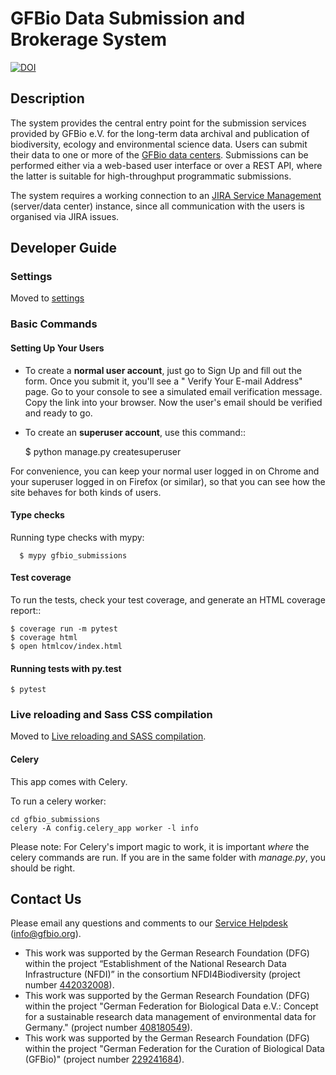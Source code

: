 # GFBio Data Submission and Brokerage System


[![DOI](https://zenodo.org/badge/DOI/10.5281/zenodo.8315892.svg)](https://doi.org/10.5281/zenodo.8315892)

## Description

The system provides the central entry point for the submission services provided by GFBio e.V. for the long-term data
archival and publication of biodiversity, ecology and environmental science data.
Users can submit their data to one or more of the [GFBio data centers](https://www.gfbio.org/data-centers).
Submissions can be performed either via a web-based user interface or over a
REST API, where the latter is suitable for high-throughput programmatic submissions.

The system requires a working connection to an [JIRA Service Management](https://www.atlassian.com/software/jira/service-management) (server/data center) instance, since all communication with the users is organised via JIRA issues. 

## Developer Guide

### Settings

Moved to [settings](http://cookiecutter-django.readthedocs.io/en/latest/settings.html)

### Basic Commands

#### Setting Up Your Users

* To create a **normal user account**, just go to Sign Up and fill out the form. Once you submit it, you'll see a "
  Verify Your E-mail Address" page. Go to your console to see a simulated email verification message. Copy the link into
  your browser. Now the user's email should be verified and ready to go.

* To create an **superuser account**, use this command::

    $ python manage.py createsuperuser

For convenience, you can keep your normal user logged in on Chrome and your superuser logged in on Firefox (or similar),
so that you can see how the site behaves for both kinds of users.

#### Type checks

Running type checks with mypy:

      $ mypy gfbio_submissions

#### Test coverage

To run the tests, check your test coverage, and generate an HTML coverage report::

    $ coverage run -m pytest
    $ coverage html
    $ open htmlcov/index.html

#### Running tests with py.test

    $ pytest

### Live reloading and Sass CSS compilation

Moved
to [Live reloading and SASS compilation](http://cookiecutter-django.readthedocs.io/en/latest/live-reloading-and-sass-compilation.html).

#### Celery

This app comes with Celery.

To run a celery worker:

    cd gfbio_submissions
    celery -A config.celery_app worker -l info

Please note: For Celery's import magic to work, it is important *where* the celery commands are run. If you are in the
same folder with *manage.py*, you should be right.

## Contact Us

Please email any questions and comments to our [Service Helpdesk](mailto:info@gfbio.org) (<info@gfbio.org>).

- This work was supported by the German Research Foundation (DFG) within the project “Establishment of the National Research Data Infrastructure (NFDI)” in the consortium NFDI4Biodiversity (project number [442032008](https://gepris.dfg.de/gepris/projekt/442032008)).
- This work was supported by the German Research Foundation (DFG) within the project "German Federation for Biological Data e.V.: Concept for a sustainable research data management of environmental data for Germany." (project number [408180549](https://gepris.dfg.de/gepris/projekt/408180549)).
- This work was supported by the German Research Foundation (DFG) within the project "German Federation for the Curation of Biological Data (GFBio)" (project number [229241684]( https://gepris.dfg.de/gepris/projekt/229241684)).
